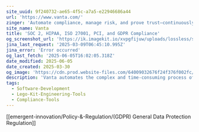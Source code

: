 ```yaml
---
site_uuid: 9f240732-ae65-4f5c-a7a5-e22946686a44
url: 'https://www.vanta.com/'
zinger: 'Automate compliance, manage risk, and prove trust—continuously'
site_name: Vanta
title: 'SOC 2, HIPAA, ISO 27001, PCI, and GDPR Compliance'
og_screenshot_url: 'https://ik.imagekit.io/xvpgfijuw/uploads/lossless/screenshots/20250605_Vanta_og_screenshot.jpeg'
jina_last_request: '2025-03-09T06:45:10.995Z'
jina_error: 'Error occurred'
og_last_fetch: '2025-06-05T16:02:05.318Z'
date_modified: 2025-06-05
date_created: 2025-03-30
og_image: 'https://cdn.prod.website-files.com/64009032676f24f376f002fc/6696ff4592cb51e995abef60_Homepage.png'
description: 'Vanta automates the complex and time-consuming process of SOC 2, HIPAA, ISO 27001, PCI, and GDPR compliance certification. Automate your security monitoring in weeks instead of months.'
tags:
  - Software-Development
  - Lego-Kit-Engineering-Tools
  - Compliance-Tools
---
```


[[emergent-innovation/Policy-&-Regulation/(GDPR) General Data Protection Regulation]]